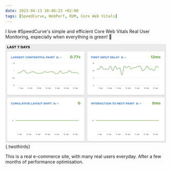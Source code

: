 ```yaml
---
date: 2023-04-13 10:40:23 +02:00
tags: [SpeedCurve, WebPerf, RUM, Core Web Vitals]
---
```


I love #SpeedCurve's simple and efficient Core Web Vitals Real User Monitoring, especially when everything is green! 🥳

![Screenshot of graphs for last week's Core Web Vitals in SpeedCurve Real User Monitoring](SpeedCurve-RUM-dashboard.png){.twothirds}

This is a real e-commerce site, with many real users everyday. After a few months of performance optimisation.
